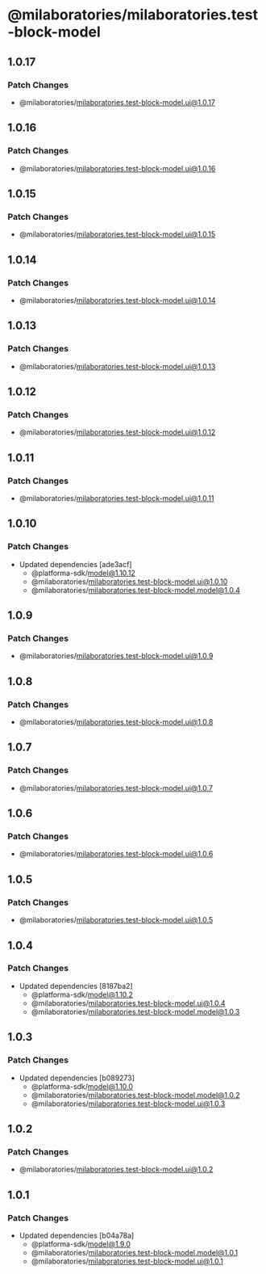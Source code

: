 # @milaboratories/milaboratories.test-block-model

## 1.0.17

### Patch Changes

- @milaboratories/milaboratories.test-block-model.ui@1.0.17

## 1.0.16

### Patch Changes

- @milaboratories/milaboratories.test-block-model.ui@1.0.16

## 1.0.15

### Patch Changes

- @milaboratories/milaboratories.test-block-model.ui@1.0.15

## 1.0.14

### Patch Changes

- @milaboratories/milaboratories.test-block-model.ui@1.0.14

## 1.0.13

### Patch Changes

- @milaboratories/milaboratories.test-block-model.ui@1.0.13

## 1.0.12

### Patch Changes

- @milaboratories/milaboratories.test-block-model.ui@1.0.12

## 1.0.11

### Patch Changes

- @milaboratories/milaboratories.test-block-model.ui@1.0.11

## 1.0.10

### Patch Changes

- Updated dependencies [ade3acf]
  - @platforma-sdk/model@1.10.12
  - @milaboratories/milaboratories.test-block-model.ui@1.0.10
  - @milaboratories/milaboratories.test-block-model.model@1.0.4

## 1.0.9

### Patch Changes

- @milaboratories/milaboratories.test-block-model.ui@1.0.9

## 1.0.8

### Patch Changes

- @milaboratories/milaboratories.test-block-model.ui@1.0.8

## 1.0.7

### Patch Changes

- @milaboratories/milaboratories.test-block-model.ui@1.0.7

## 1.0.6

### Patch Changes

- @milaboratories/milaboratories.test-block-model.ui@1.0.6

## 1.0.5

### Patch Changes

- @milaboratories/milaboratories.test-block-model.ui@1.0.5

## 1.0.4

### Patch Changes

- Updated dependencies [8187ba2]
  - @platforma-sdk/model@1.10.2
  - @milaboratories/milaboratories.test-block-model.ui@1.0.4
  - @milaboratories/milaboratories.test-block-model.model@1.0.3

## 1.0.3

### Patch Changes

- Updated dependencies [b089273]
  - @platforma-sdk/model@1.10.0
  - @milaboratories/milaboratories.test-block-model.model@1.0.2
  - @milaboratories/milaboratories.test-block-model.ui@1.0.3

## 1.0.2

### Patch Changes

- @milaboratories/milaboratories.test-block-model.ui@1.0.2

## 1.0.1

### Patch Changes

- Updated dependencies [b04a78a]
  - @platforma-sdk/model@1.9.0
  - @milaboratories/milaboratories.test-block-model.model@1.0.1
  - @milaboratories/milaboratories.test-block-model.ui@1.0.1
